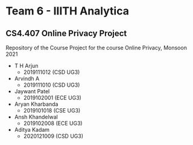 # Team 6 - IIITH Analytica
## CS4.407 Online Privacy Project


Repository of the Course Project for the course Online Privacy, Monsoon 2021

* T H Arjun
  * 2019111012 (CSD UG3)
* Arvindh A
  * 2019111010 (CSD UG3)
* Jaywant Patel
  * 2019102001 (ECE UG3)
* Aryan Kharbanda
  * 2019101018 (CSE UG3)
* Ansh Khandelwal
  *  2019102008 (ECE UG3) 
* Aditya Kadam
  * 2020121009 (CSD UG3)
